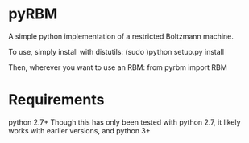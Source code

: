 pyRBM
=====

A simple python implementation of a restricted Boltzmann machine.

To use, simply install with distutils:
    (sudo )python setup.py install

Then, wherever you want to use an RBM:
    from pyrbm import RBM

Requirements
============

python 2.7+
Though this has only been tested with python 2.7, it likely works with earlier versions, and python 3+